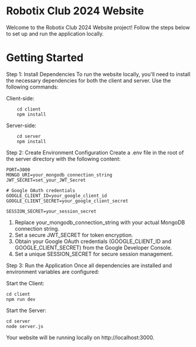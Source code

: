 # Robotix Club 2024 Website

Welcome to the Robotix Club 2024 Website project! Follow the steps below to set up and run the application locally.

# Getting Started

Step 1: Install Dependencies
To run the website locally, you'll need to install the necessary dependencies for both the client and server. Use the following commands:

Client-side:
        
        cd client
        npm install

Server-side:
        
        cd server
        npm install

Step 2: Create Environment Configuration
Create a .env file in the root of the server directory with the following content:

    PORT=3000
    MONGO_URI=your_mongodb_connection_string
    JWT_SECRET=set_your_JWT_Secret

    # Google OAuth credentials
    GOOGLE_CLIENT_ID=your_google_client_id
    GOOGLE_CLIENT_SECRET=your_google_client_secret

    SESSION_SECRET=your_session_secret

1. Replace your_mongodb_connection_string with your actual MongoDB connection string.
2. Set a secure JWT_SECRET for token encryption.
3. Obtain your Google OAuth credentials (GOOGLE_CLIENT_ID and GOOGLE_CLIENT_SECRET) from the Google Developer Console.
4. Set a unique SESSION_SECRET for secure session management.

Step 3: Run the Application
Once all dependencies are installed and environment variables are configured:

Start the Client:
    
    cd client
    npm run dev

Start the Server:
    
    cd server
    node server.js

Your website will be running locally on http://localhost:3000.
